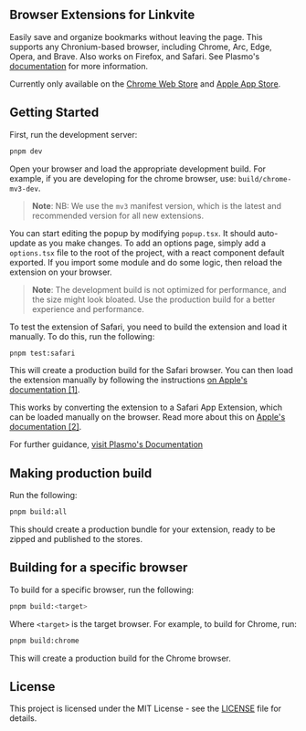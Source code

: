 ## Browser Extensions for Linkvite

Easily save and organize bookmarks without leaving the page. This supports any Chronium-based browser, including Chrome, Arc, Edge, Opera, and Brave. Also works on Firefox, and Safari. See Plasmo's [documentation](https://docs.plasmo.com/framework/workflows/faq#what-are-the-officially-supported-browser-targets) for more information.

Currently only available on the [Chrome Web Store](https://chromewebstore.google.com/detail/linkvite/jdkkldhichblefcaiogghmmiijcacadn) and [Apple App Store](https://apps.apple.com/us/app/linkvite-safari-extension/id6479678583).

## Getting Started

First, run the development server:

```bash
pnpm dev
```

Open your browser and load the appropriate development build. For example, if you are developing for the chrome browser, use: `build/chrome-mv3-dev`. 

<!-- note -->
> **Note**: NB: We use the `mv3` manifest version, which is the latest and recommended version for all new extensions.

You can start editing the popup by modifying `popup.tsx`. It should auto-update as you make changes. To add an options page, simply add a `options.tsx` file to the root of the project, with a react component default exported. If you import some module and do some logic, then reload the extension on your browser.

> **Note**: The development build is not optimized for performance, and the size might look bloated. Use the production build for a better experience and performance.

To test the extension of Safari, you need to build the extension and load it manually. To do this, run the following:

```bash
pnpm test:safari
```

This will create a production build for the Safari browser. You can then load the extension manually by following the instructions [on Apple's documentation [1]](https://developer.apple.com/documentation/safariservices/safari_app_extensions/building_a_safari_app_extension).

This works by converting the extension to a Safari App Extension, which can be loaded manually on the browser. Read more about this on [Apple's documentation [2]](https://developer.apple.com/documentation/safariservices/safari_web_extensions/converting_a_web_extension_for_safari).


For further guidance, [visit Plasmo's Documentation](https://docs.plasmo.com/)

## Making production build

Run the following:

```bash
pnpm build:all
```

This should create a production bundle for your extension, ready to be zipped and published to the stores.

## Building for a specific browser

To build for a specific browser, run the following:

```bash
pnpm build:<target>
```

Where `<target>` is the target browser. For example, to build for Chrome, run:

```bash
pnpm build:chrome
```

This will create a production build for the Chrome browser.

## License

This project is licensed under the MIT License - see the [LICENSE](LICENSE) file for details.